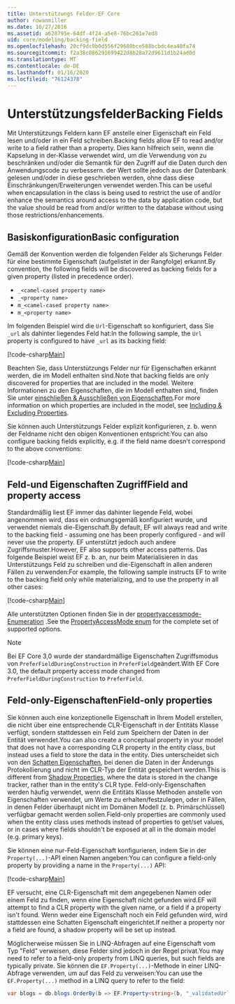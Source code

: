 ```yaml
---
title: Unterstützungs Felder-EF Core
author: rowanmiller
ms.date: 10/27/2016
ms.assetid: a628795e-64df-4f24-a5e8-76bc261e7ed8
uid: core/modeling/backing-field
ms.openlocfilehash: 20cf9dc9b0d556f29680bce588bcbdc4ea48fa74
ms.sourcegitcommit: f2a38c086291699422d8b28a72d9611d1b24ad0d
ms.translationtype: MT
ms.contentlocale: de-DE
ms.lasthandoff: 01/16/2020
ms.locfileid: "76124378"
---
```

# <a name="backing-fields"></a><span data-ttu-id="e1b86-102">Unterstützungsfelder</span><span class="sxs-lookup"><span data-stu-id="e1b86-102">Backing Fields</span></span>

<span data-ttu-id="e1b86-103">Mit Unterstützungs Feldern kann EF anstelle einer Eigenschaft ein Feld lesen und/oder in ein Feld schreiben.</span><span class="sxs-lookup"><span data-stu-id="e1b86-103">Backing fields allow EF to read and/or write to a field rather than a property.</span></span> <span data-ttu-id="e1b86-104">Dies kann hilfreich sein, wenn die Kapselung in der-Klasse verwendet wird, um die Verwendung von zu beschränken und/oder die Semantik für den Zugriff auf die Daten durch den Anwendungscode zu verbessern. der Wert sollte jedoch aus der Datenbank gelesen und/oder in diese geschrieben werden, ohne dass diese Einschränkungen/Erweiterungen verwendet werden.</span><span class="sxs-lookup"><span data-stu-id="e1b86-104">This can be useful when encapsulation in the class is being used to restrict the use of and/or enhance the semantics around access to the data by application code, but the value should be read from and/or written to the database without using those restrictions/enhancements.</span></span>

## <a name="basic-configuration"></a><span data-ttu-id="e1b86-105">Basiskonfiguration</span><span class="sxs-lookup"><span data-stu-id="e1b86-105">Basic configuration</span></span>

<span data-ttu-id="e1b86-106">Gemäß der Konvention werden die folgenden Felder als Sicherungs Felder für eine bestimmte Eigenschaft (aufgelistet in der Rangfolge) erkannt.</span><span class="sxs-lookup"><span data-stu-id="e1b86-106">By convention, the following fields will be discovered as backing fields for a given property (listed in precedence order).</span></span> 

* `_<camel-cased property name>`
* `_<property name>`
* `m_<camel-cased property name>`
* `m_<property name>`

<span data-ttu-id="e1b86-107">Im folgenden Beispiel wird die `Url`-Eigenschaft so konfiguriert, dass Sie `_url` als dahinter liegendes Feld hat:</span><span class="sxs-lookup"><span data-stu-id="e1b86-107">In the following sample, the `Url` property is configured to have `_url` as its backing field:</span></span>

[!code-csharp[Main](../../../samples/core/Modeling/Conventions/BackingField.cs#Sample)]

<span data-ttu-id="e1b86-108">Beachten Sie, dass Unterstützungs Felder nur für Eigenschaften erkannt werden, die im Modell enthalten sind.</span><span class="sxs-lookup"><span data-stu-id="e1b86-108">Note that backing fields are only discovered for properties that are included in the model.</span></span> <span data-ttu-id="e1b86-109">Weitere Informationen zu den Eigenschaften, die im Modell enthalten sind, finden Sie unter [einschließen & Ausschließen von Eigenschaften](included-properties.md).</span><span class="sxs-lookup"><span data-stu-id="e1b86-109">For more information on which properties are included in the model, see [Including & Excluding Properties](included-properties.md).</span></span>

<span data-ttu-id="e1b86-110">Sie können auch Unterstützungs Felder explizit konfigurieren, z. b. wenn der Feldname nicht den obigen Konventionen entspricht:</span><span class="sxs-lookup"><span data-stu-id="e1b86-110">You can also configure backing fields explicitly, e.g. if the field name doesn't correspond to the above conventions:</span></span>

[!code-csharp[Main](../../../samples/core/Modeling/FluentAPI/BackingField.cs?name=BackingField&highlight=5)]

## <a name="field-and-property-access"></a><span data-ttu-id="e1b86-111">Feld-und Eigenschaften Zugriff</span><span class="sxs-lookup"><span data-stu-id="e1b86-111">Field and property access</span></span>

<span data-ttu-id="e1b86-112">Standardmäßig liest EF immer das dahinter liegende Feld, wobei angenommen wird, dass ein ordnungsgemäß konfiguriert wurde, und verwendet niemals die-Eigenschaft.</span><span class="sxs-lookup"><span data-stu-id="e1b86-112">By default, EF will always read and write to the backing field - assuming one has been properly configured - and will never use the property.</span></span> <span data-ttu-id="e1b86-113">EF unterstützt jedoch auch andere Zugriffsmuster.</span><span class="sxs-lookup"><span data-stu-id="e1b86-113">However, EF also supports other access patterns.</span></span> <span data-ttu-id="e1b86-114">Das folgende Beispiel weist EF z. b. an, nur beim Materialisieren in das Unterstützungs Feld zu schreiben und die-Eigenschaft in allen anderen Fällen zu verwenden:</span><span class="sxs-lookup"><span data-stu-id="e1b86-114">For example, the following sample instructs EF to write to the backing field only while materializing, and to use the property in all other cases:</span></span>

[!code-csharp[Main](../../../samples/core/Modeling/FluentAPI/BackingFieldAccessMode.cs?name=BackingFieldAccessMode&highlight=6)]

<span data-ttu-id="e1b86-115">Alle unterstützten Optionen finden Sie in der [propertyaccessmode-Enumeration](https://docs.microsoft.com/dotnet/api/microsoft.entityframeworkcore.propertyaccessmode) .</span><span class="sxs-lookup"><span data-stu-id="e1b86-115">See the [PropertyAccessMode enum](https://docs.microsoft.com/dotnet/api/microsoft.entityframeworkcore.propertyaccessmode) for the complete set of supported options.</span></span>

> [!NOTE]
> <span data-ttu-id="e1b86-116">Bei EF Core 3,0 wurde der standardmäßige Eigenschaften Zugriffsmodus von `PreferFieldDuringConstruction` in `PreferField`geändert.</span><span class="sxs-lookup"><span data-stu-id="e1b86-116">With EF Core 3.0, the default property access mode changed from `PreferFieldDuringConstruction` to `PreferField`.</span></span>

## <a name="field-only-properties"></a><span data-ttu-id="e1b86-117">Feld-only-Eigenschaften</span><span class="sxs-lookup"><span data-stu-id="e1b86-117">Field-only properties</span></span>

<span data-ttu-id="e1b86-118">Sie können auch eine konzeptionelle Eigenschaft in Ihrem Modell erstellen, die nicht über eine entsprechende CLR-Eigenschaft in der Entitäts Klasse verfügt, sondern stattdessen ein Feld zum Speichern der Daten in der Entität verwendet.</span><span class="sxs-lookup"><span data-stu-id="e1b86-118">You can also create a conceptual property in your model that does not have a corresponding CLR property in the entity class, but instead uses a field to store the data in the entity.</span></span> <span data-ttu-id="e1b86-119">Dies unterscheidet sich von den [Schatten Eigenschaften](shadow-properties.md), bei denen die Daten in der Änderungs Protokollierung und nicht im CLR-Typ der Entität gespeichert werden.</span><span class="sxs-lookup"><span data-stu-id="e1b86-119">This is different from [Shadow Properties](shadow-properties.md), where the data is stored in the change tracker, rather than in the entity's CLR type.</span></span> <span data-ttu-id="e1b86-120">Feld-only-Eigenschaften werden häufig verwendet, wenn die Entitäts Klasse Methoden anstelle von Eigenschaften verwendet, um Werte zu erhalten/festzulegen, oder in Fällen, in denen Felder überhaupt nicht im Domänen Modell (z. b. Primärschlüssel) verfügbar gemacht werden sollen.</span><span class="sxs-lookup"><span data-stu-id="e1b86-120">Field-only properties are commonly used when the entity class uses methods instead of properties to get/set values, or in cases where fields shouldn't be exposed at all in the domain model (e.g. primary keys).</span></span>

<span data-ttu-id="e1b86-121">Sie können eine nur-Feld-Eigenschaft konfigurieren, indem Sie in der `Property(...)`-API einen Namen angeben:</span><span class="sxs-lookup"><span data-stu-id="e1b86-121">You can configure a field-only property by providing a name in the `Property(...)` API:</span></span>

[!code-csharp[Main](../../../samples/core/Modeling/FluentAPI/BackingFieldNoProperty.cs#Sample)]

<span data-ttu-id="e1b86-122">EF versucht, eine CLR-Eigenschaft mit dem angegebenen Namen oder einem Feld zu finden, wenn eine Eigenschaft nicht gefunden wird.</span><span class="sxs-lookup"><span data-stu-id="e1b86-122">EF will attempt to find a CLR property with the given name, or a field if a property isn't found.</span></span> <span data-ttu-id="e1b86-123">Wenn weder eine Eigenschaft noch ein Feld gefunden wird, wird stattdessen eine Schatten Eigenschaft eingerichtet.</span><span class="sxs-lookup"><span data-stu-id="e1b86-123">If neither a property nor a field are found, a shadow property will be set up instead.</span></span>

<span data-ttu-id="e1b86-124">Möglicherweise müssen Sie in LINQ-Abfragen auf eine Eigenschaft vom Typ "Feld" verweisen, diese Felder sind jedoch in der Regel privat.</span><span class="sxs-lookup"><span data-stu-id="e1b86-124">You may need to refer to a field-only property from LINQ queries, but such fields are typically private.</span></span> <span data-ttu-id="e1b86-125">Sie können die `EF.Property(...)`-Methode in einer LINQ-Abfrage verwenden, um auf das Feld zu verweisen:</span><span class="sxs-lookup"><span data-stu-id="e1b86-125">You can use the `EF.Property(...)` method in a LINQ query to refer to the field:</span></span>

``` csharp
var blogs = db.blogs.OrderBy(b => EF.Property<string>(b, "_validatedUrl"));
```
